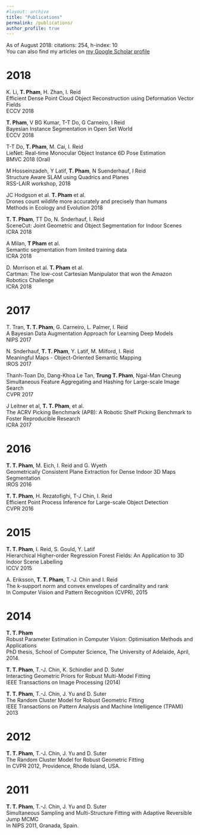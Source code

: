 ```yaml
---
#layout: archive
title: "Publications"
permalink: /publications/
author_profile: true
---
```


<!--
{% if author.googlescholar %}
You can also find my articles on <u><a href="{{author.googlescholar}}">my Google Scholar profile</a>.</u>
{% endif %}
-->
As of August 2018: citations: 254, h-index: 10  
You can also find my articles on [my Google Scholar profile](https://scholar.google.com.au/citations?user=Rfj56F4AAAAJ&hl=en "Google Scholar")

      
2018
=====

K. Li, **T. Pham**, H. Zhan, I. Reid  
Efficient Dense Point Cloud Object Reconstruction using Deformation Vector Fields  
ECCV 2018

**T. Pham**, V BG Kumar, T-T Do, G Carneiro, I Reid  
Bayesian Instance Segmentation in Open Set World  
ECCV 2018

T-T Do, **T. Pham**, M. Cai, I. Reid  
LieNet: Real-time Monocular Object Instance 6D Pose Estimation  
BMVC 2018 (Oral)

M Hosseinzadeh, Y Latif, **T. Pham**, N Suenderhauf, I Reid  
Structure Aware SLAM using Quadrics and Planes  
RSS-LAIR workshop, 2018

JC Hodgson et al. **T. Pham** et al.  
Drones count wildlife more accurately and precisely than humans  
Methods in Ecology and Evolution 2018


**T. T. Pham**, TT Do, N. Snderhauf, I. Reid  
SceneCut: Joint Geometric and Object Segmentation for Indoor Scenes  
ICRA 2018

A Milan, **T Pham** et al.  
Semantic segmentation from limited training data  
ICRA 2018

D. Morrison et al. **T. Pham** et al.  
Cartman: The low-cost Cartesian Manipulator that won the Amazon Robotics Challenge  
ICRA 2018

2017
=====

T. Tran, **T. T. Pham**, G. Carneiro, L. Palmer, I. Reid  
A Bayesian Data Augmentation Approach for Learning Deep Models  
NIPS 2017

N. Snderhauf, **T. T. Pham**, Y. Latif, M. Milford, I. Reid  
Meaningful Maps - Object-Oriented Semantic Mapping  
IROS 2017

Thanh-Toan Do, Dang-Khoa Le Tan, **Trung T. Pham**, Ngai-Man Cheung  
Simultaneous Feature Aggregating and Hashing for Large-scale Image Search  
CVPR 2017

J Leitner et al, **T. T. Pham**, et al.  
The ACRV Picking Benchmark (APB): A Robotic Shelf Picking Benchmark to Foster Reproducible Research  
ICRA 2017

2016
=====

**T. T. Pham**, M. Eich, I. Reid and G. Wyeth  
Geometrically Consistent Plane Extraction for Dense Indoor 3D Maps Segmentation  
IROS 2016

**T. T. Pham**, H. Rezatofighi, T-J Chin, I. Reid  
Efficient Point Process Inference for Large-scale Object Detection  
CVPR 2016

2015
=====

**T. T. Pham**, I. Reid, S. Gould, Y. Latif  
Hierarchical Higher-order Regression Forest Fields: An Application to 3D Indoor Scene Labelling  
ICCV 2015

A. Eriksson, **T. T. Pham**, T.-J. Chin and I. Reid  
The k-support norm and convex envelopes of cardinality and rank  
In Computer Vision and Pattern Recognition (CVPR), 2015

2014
=====

**T. T. Pham**  
Robust Parameter Estimation in Computer Vision: Optimisation Methods and Applications  
PhD thesis, School of Computer Science, The University of Adelaide, April, 2014.

**T. T. Pham**, T.-J. Chin, K. Schindler and D. Suter  
Interacting Geometric Priors for Robust Multi-Model Fitting  
IEEE Transactions on Image Processing (2014)

**T. T. Pham**, T.-J. Chin, J. Yu and D. Suter  
The Random Cluster Model for Robust Geometric Fitting  
IEEE Transactions on Pattern Analysis and Machine Intelligence (TPAMI) 2013

2012
=====

**T. T. Pham**, T.-J. Chin, J. Yu and D. Suter  
The Random Cluster Model for Robust Geometric Fitting  
In CVPR 2012, Providence, Rhode Island, USA.

2011
=====

**T. T. Pham**, T.-J. Chin, J. Yu and D. Suter  
Simultaneous Sampling and Multi-Structure Fitting with Adaptive Reversible Jump MCMC  
In NIPS 2011, Granada, Spain.


<!--
{% include base_path %}

{% for post in site.publications reversed %}
  {% include archive-single.html %}
{% endfor %}
-->
